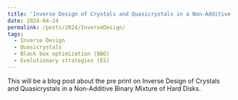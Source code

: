 ```yaml
---
title: 'Inverse Design of Crystals and Quasicrystals in a Non-Additive Binary Mixture of Hard Disks'
date: 2024-04-24
permalink: /posts/2024/InverseDesign/
tags:
  - Inverse Design
  - Quasicrystals
  - Black box optimization (BBO)
  - Evolutionary strategies (ES)
---
```


This will be a blog post about the pre print on Inverse Design of Crystals and Quasicrystals in a Non-Additive Binary
Mixture of Hard Disks.